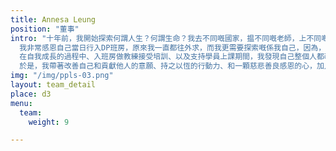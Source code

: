 ```yaml
---
title: Annesa Leung
position: "董事"
intro: "十年前，我開始探索何謂人生？何謂生命？我去不同嘅國家，揾不同嘅老師，上不同嘅身心靈健康課程。直至到有一日，我喺面書見到自在社DP課程。一切...從無意中踏進了DP班房，鑽進了「生命工作者成長課程」開始。
  我非常感恩自己當日行入DP班房，原來我一直都往外求，而我更需要探索嘅係我自己，因為，所有答案在自己身上。我覺得課程好好玩，因為永遠都不知下一秒鐘，華山老師會講什麼笑話，或者會做一個點樣精彩嘅真實轉化個案，佢用最地道，最淺白的語言，教識我很多簡單易明又好實用嘅工具。用體驗式學習，讓我拆解自己，更深入了解自己，原來我的原生家庭，我的父母，我從小到大成長的環境，對我有着深層嘅影響，我嘅思維模式，有好多限制性信念，時刻影響着我同人嘅關係，同金錢嘅關係，同身體嘅關係，最重要係同自己嘅關係。
  在自我成長的過程中、入班房做教練接受培訓、以及支持學員上課期間，我發現自己整個人都改變了，看人事物的角度更寬濶，情緒起伏的感應持續增強，逆境感恩的能力、尊重自己和別人的心態不斷增長。感悟到忠於自己的價值和力量，以及更清澈地明白生命的意義。同時，我學識咗睇自己，懂得更愛自己、尊重自己，做更靚嘅自己。
  於是，我帶著改善自己和貢獻他人的意願、持之以恆的行動力、和一顆慈悲善良感恩的心，加入DP董事局，以義工服務修心、修行、修煉。"
img: "/img/ppls-03.png"
layout: team_detail
place: d3
menu:
  team:
    weight: 9

---
```

